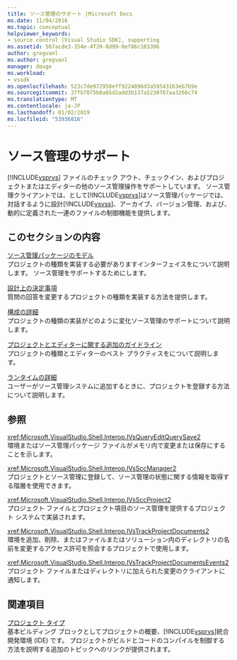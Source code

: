 ```yaml
---
title: ソース管理のサポート |Microsoft Docs
ms.date: 11/04/2016
ms.topic: conceptual
helpviewer_keywords:
- source control [Visual Studio SDK], supporting
ms.assetid: 567acde3-354e-4f39-8d99-0ef86c103396
author: gregvanl
ms.author: gregvanl
manager: douge
ms.workload:
- vssdk
ms.openlocfilehash: 523c7de972958eff9224896d3a59543163eb7b9e
ms.sourcegitcommit: 37fb7075b0a65d2add3b137a5230767aa3266c74
ms.translationtype: MT
ms.contentlocale: ja-JP
ms.lasthandoff: 01/02/2019
ms.locfileid: "53936816"
---
```

# <a name="supporting-source-control"></a>ソース管理のサポート
[!INCLUDE[vsprvs](../../code-quality/includes/vsprvs_md.md)] ファイルのチェック アウト、チェックイン、およびプロジェクトまたはエディターの他のソース管理操作をサポートしています。 ソース管理クライアントでは、として[!INCLUDE[vsprvs](../../code-quality/includes/vsprvs_md.md)]はソース管理パッケージでは、対話するように設計[!INCLUDE[vsvss](../../extensibility/includes/vsvss_md.md)]、アーカイブ、バージョン管理、および、動的に定義された一連のファイルの制御機能を提供します。  
  
## <a name="in-this-section"></a>このセクションの内容  
 [ソース管理パッケージのモデル](../../extensibility/internals/model-for-source-control-packages.md)  
 プロジェクトの種類を実装する必要がありますインターフェイスをについて説明します。 ソース管理をサポートするためにします。  
  
 [設計上の決定事項](../../extensibility/internals/source-control-design-decisions.md)  
 質問の回答を変更するプロジェクトの種類を実装する方法を提供します。  
  
 [構成の詳細](../../extensibility/internals/source-control-configuration-details.md)  
 プロジェクトの種類の実装がどのように変化ソース管理のサポートについて説明します。  
  
 [プロジェクトとエディターに関する追加のガイドライン](../../extensibility/internals/additional-source-control-guidelines-for-projects-and-editors.md)  
 プロジェクトの種類とエディターのベスト プラクティスをについて説明します。  
  
 [ランタイムの詳細](../../extensibility/internals/source-control-runtime-details.md)  
 ユーザーがソース管理システムに追加するときに、プロジェクトを登録する方法について説明します。  
  
## <a name="reference"></a>参照  
 <xref:Microsoft.VisualStudio.Shell.Interop.IVsQueryEditQuerySave2>  
 環境またはソース管理パッケージ ファイルがメモリ内で変更または保存にすることを示します。  
  
 <xref:Microsoft.VisualStudio.Shell.Interop.IVsSccManager2>  
 プロジェクトとソース管理に登録して、ソース管理の状態に関する情報を取得する階層を使用できます。  
  
 <xref:Microsoft.VisualStudio.Shell.Interop.IVsSccProject2>  
 プロジェクト ファイルとプロジェクト項目のソース管理を提供するプロジェクト システムで実装されます。  
  
 <xref:Microsoft.VisualStudio.Shell.Interop.IVsTrackProjectDocuments2>  
 環境を追加、削除、またはファイルまたはソリューション内のディレクトリの名前を変更するアクセス許可を照会するプロジェクトで使用します。  
  
 <xref:Microsoft.VisualStudio.Shell.Interop.IVsTrackProjectDocumentsEvents2>  
 プロジェクト ファイルまたはディレクトリに加えられた変更のクライアントに通知します。  
  
## <a name="related-sections"></a>関連項目  
 [プロジェクト タイプ](../../extensibility/internals/project-types.md)  
 基本ビルディング ブロックとしてプロジェクトの概要、[!INCLUDE[vsprvs](../../code-quality/includes/vsprvs_md.md)]統合開発環境 (IDE) です。 プロジェクトがビルドとコードのコンパイルを制御する方法を説明する追加のトピックへのリンクが提供されます。